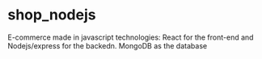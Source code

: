 # shop_nodejs
E-commerce made in javascript technologies: React for the front-end and Nodejs/express for the backedn. MongoDB as the database
